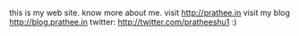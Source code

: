 this is my web site.
know more about me.
visit http://prathee.in
visit my blog http://blog.prathee.in
twitter: http://twitter.com/pratheeshu1
:)
